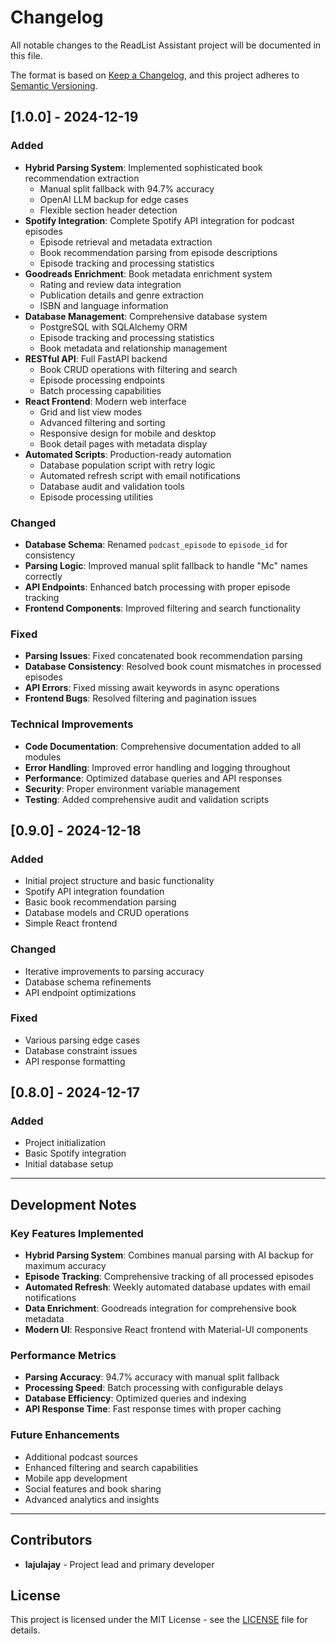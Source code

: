 # Changelog

All notable changes to the ReadList Assistant project will be documented in this file.

The format is based on [Keep a Changelog](https://keepachangelog.com/en/1.0.0/),
and this project adheres to [Semantic Versioning](https://semver.org/spec/v2.0.0.html).

## [1.0.0] - 2024-12-19

### Added
- **Hybrid Parsing System**: Implemented sophisticated book recommendation extraction
  - Manual split fallback with 94.7% accuracy
  - OpenAI LLM backup for edge cases
  - Flexible section header detection
- **Spotify Integration**: Complete Spotify API integration for podcast episodes
  - Episode retrieval and metadata extraction
  - Book recommendation parsing from episode descriptions
  - Episode tracking and processing statistics
- **Goodreads Enrichment**: Book metadata enrichment system
  - Rating and review data integration
  - Publication details and genre extraction
  - ISBN and language information
- **Database Management**: Comprehensive database system
  - PostgreSQL with SQLAlchemy ORM
  - Episode tracking and processing statistics
  - Book metadata and relationship management
- **RESTful API**: Full FastAPI backend
  - Book CRUD operations with filtering and search
  - Episode processing endpoints
  - Batch processing capabilities
- **React Frontend**: Modern web interface
  - Grid and list view modes
  - Advanced filtering and sorting
  - Responsive design for mobile and desktop
  - Book detail pages with metadata display
- **Automated Scripts**: Production-ready automation
  - Database population script with retry logic
  - Automated refresh script with email notifications
  - Database audit and validation tools
  - Episode processing utilities

### Changed
- **Database Schema**: Renamed `podcast_episode` to `episode_id` for consistency
- **Parsing Logic**: Improved manual split fallback to handle "Mc" names correctly
- **API Endpoints**: Enhanced batch processing with proper episode tracking
- **Frontend Components**: Improved filtering and search functionality

### Fixed
- **Parsing Issues**: Fixed concatenated book recommendation parsing
- **Database Consistency**: Resolved book count mismatches in processed episodes
- **API Errors**: Fixed missing await keywords in async operations
- **Frontend Bugs**: Resolved filtering and pagination issues

### Technical Improvements
- **Code Documentation**: Comprehensive documentation added to all modules
- **Error Handling**: Improved error handling and logging throughout
- **Performance**: Optimized database queries and API responses
- **Security**: Proper environment variable management
- **Testing**: Added comprehensive audit and validation scripts

## [0.9.0] - 2024-12-18

### Added
- Initial project structure and basic functionality
- Spotify API integration foundation
- Basic book recommendation parsing
- Database models and CRUD operations
- Simple React frontend

### Changed
- Iterative improvements to parsing accuracy
- Database schema refinements
- API endpoint optimizations

### Fixed
- Various parsing edge cases
- Database constraint issues
- API response formatting

## [0.8.0] - 2024-12-17

### Added
- Project initialization
- Basic Spotify integration
- Initial database setup

---

## Development Notes

### Key Features Implemented
- **Hybrid Parsing System**: Combines manual parsing with AI backup for maximum accuracy
- **Episode Tracking**: Comprehensive tracking of all processed episodes
- **Automated Refresh**: Weekly automated database updates with email notifications
- **Data Enrichment**: Goodreads integration for comprehensive book metadata
- **Modern UI**: Responsive React frontend with Material-UI components

### Performance Metrics
- **Parsing Accuracy**: 94.7% accuracy with manual split fallback
- **Processing Speed**: Batch processing with configurable delays
- **Database Efficiency**: Optimized queries and indexing
- **API Response Time**: Fast response times with proper caching

### Future Enhancements
- Additional podcast sources
- Enhanced filtering and search capabilities
- Mobile app development
- Social features and book sharing
- Advanced analytics and insights

---

## Contributors

- **lajulajay** - Project lead and primary developer

## License

This project is licensed under the MIT License - see the [LICENSE](LICENSE) file for details. 